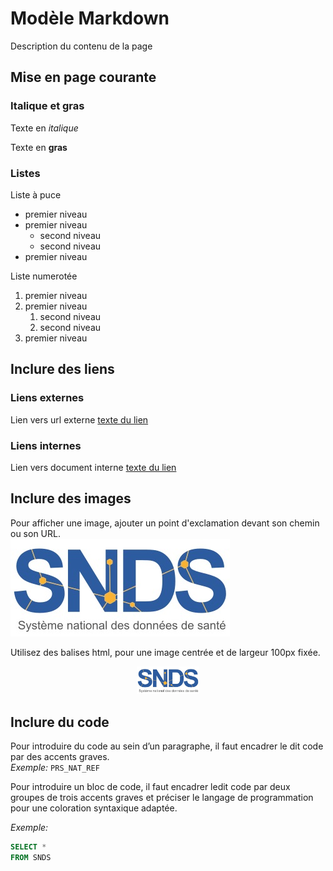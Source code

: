 # Modèle Markdown
<!-- SPDX-License-Identifier: MPL-2.0 -->

Description du contenu de la page

## Mise en page courante

### Italique et gras

Texte en *italique*

Texte en **gras**

### Listes

Liste à puce
- premier niveau
- premier niveau
    - second niveau
    - second niveau
- premier niveau

Liste numerotée
1. premier niveau
1. premier niveau
    1. second niveau
    1. second niveau
1. premier niveau

## Inclure des liens

### Liens externes 

Lien vers url externe
[texte du lien](http://example.com/)

### Liens internes

Lien vers document interne
[texte du lien](../../glossaire/GHM.md)

## Inclure des images

Pour afficher une image, ajouter un point d'exclamation devant son
chemin ou son URL.  
![texte alternatif de l'image](../../files/images/logo/logoSNDS.jpg)

Utilisez des balises html, pour une image centrée et de largeur 100px fixée.
<p style="text-align:center;">
<img src="../../files/images/logo/logoSNDS.jpg" width="100"/>
</p>

## Inclure du code
Pour introduire du code au sein d’un paragraphe, il faut encadrer le dit code par des accents graves.  
*Exemple:*  `PRS_NAT_REF` 

Pour introduire un bloc de code, il faut encadrer ledit code par deux groupes de trois accents graves et préciser le langage de programmation pour une coloration syntaxique adaptée.

*Exemple:* 
```sql
SELECT * 
FROM SNDS
```
